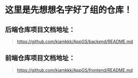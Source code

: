 # 这里是先想想名字好了组的仓库！

## 后端仓库项目文档地址：
> https://github.com/kiamkkk/AppGS/backend/README.md

## 前端仓库项目文档地址：
> https://github.com/kiamkkk/AppGS/frontend/README.md
